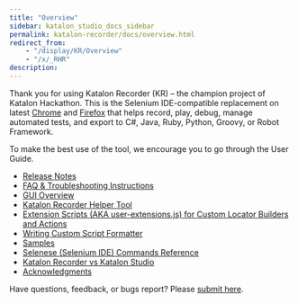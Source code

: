 ```yaml
---
title: "Overview" 
sidebar: katalon_studio_docs_sidebar
permalink: katalon-recorder/docs/overview.html 
redirect_from:
    - "/display/KR/Overview"
    - "/x/_RHR"
description: 
---
```

Thank you for using Katalon Recorder (KR) – the champion project of Katalon Hackathon. This is the Selenium IDE-compatible replacement on latest [Chrome](https://chrome.google.com/webstore/detail/katalon-automation-record/ljdobmomdgdljniojadhoplhkpialdid?utm_source=chrome-ntp-icon) and [Firefox](https://addons.mozilla.org/en-US/firefox/addon/katalon-automation-record/) that helps record, play, debug, manage automated tests, and export to C#, Java, Ruby, Python, Groovy, or Robot Framework.

To make the best use of the tool, we encourage you to go through the User Guide.

*   [Release Notes](/display/KR/Release+Notes)
*   [FAQ & Troubleshooting Instructions](/pages/viewpage.action?pageId=13697518)
*   [GUI Overview](/display/KR/GUI+Overview)
*   [Katalon Recorder Helper Tool](/display/KR/Katalon+Recorder+Helper+Tool)
*   [Extension Scripts (AKA user-extensions.js) for Custom Locator Builders and Actions](/display/KR/Extension+Scripts+%28AKA+user-extensions.js%29+for+Custom+Locator+Builders+and+Actions)
*   [Writing Custom Script Formatter](/display/KR/Writing+Custom+Script+Formatter)
*   [Samples](/display/KR/Samples)
*   [Selenese (Selenium IDE) Commands Reference](/display/KR/Selenese+%28Selenium+IDE%29+Commands+Reference)
*   [Katalon Recorder vs Katalon Studio](/display/KR/Katalon+Recorder+vs+Katalon+Studio)
*   [Acknowledgments](/display/KR/Acknowledgments)

Have questions, feedback, or bugs report? Please [submit here](https://forum.katalon.com/post/discussion/automation-recorder-support).
